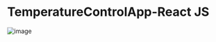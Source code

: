 # TemperatureControlApp-React JS


![image](https://user-images.githubusercontent.com/32854050/111350283-3cde3c80-8682-11eb-8bc1-e9de370357a8.png)
